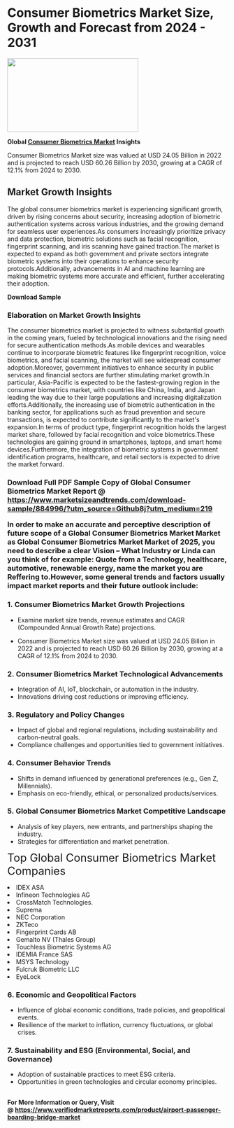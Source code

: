 <H1>Consumer Biometrics Market Size, Growth and Forecast from 2024 - 2031</H1><img class="aligncenter size-medium wp-image-584254" src="https://thirdeyenews.in/wp-content/uploads/2024/09/Global-Market-Research-300x168.jpeg" alt="" width="300" height="168" /><p><strong>Global&nbsp;<a href="https://www.marketsizeandtrends.com/download-sample/884996/?utm_source=Github8j?utm_medium=219">Consumer Biometrics Market</a> Insights</strong></p><p>Consumer Biometrics Market size was valued at USD 24.05 Billion in 2022 and is projected to reach USD 60.26 Billion by 2030, growing at a CAGR of 12.1% from 2024 to 2030.</p><p><h2>Market Growth Insights</h2> The global consumer biometrics market is experiencing significant growth, driven by rising concerns about security, increasing adoption of biometric authentication systems across various industries, and the growing demand for seamless user experiences.As consumers increasingly prioritize privacy and data protection, biometric solutions such as facial recognition, fingerprint scanning, and iris scanning have gained traction.The market is expected to expand as both government and private sectors integrate biometric systems into their operations to enhance security protocols.Additionally, advancements in AI and machine learning are making biometric systems more accurate and efficient, further accelerating their adoption.<p><strong>Download Sample</strong></p> <h3>Elaboration on Market Growth Insights</h3> The consumer biometrics market is projected to witness substantial growth in the coming years, fueled by technological innovations and the rising need for secure authentication methods.As mobile devices and wearables continue to incorporate biometric features like fingerprint recognition, voice biometrics, and facial scanning, the market will see widespread consumer adoption.Moreover, government initiatives to enhance security in public services and financial sectors are further stimulating market growth.In particular, Asia-Pacific is expected to be the fastest-growing region in the consumer biometrics market, with countries like China, India, and Japan leading the way due to their large populations and increasing digitalization efforts.Additionally, the increasing use of biometric authentication in the banking sector, for applications such as fraud prevention and secure transactions, is expected to contribute significantly to the market's expansion.In terms of product type, fingerprint recognition holds the largest market share, followed by facial recognition and voice biometrics.These technologies are gaining ground in smartphones, laptops, and smart home devices.Furthermore, the integration of biometric systems in government identification programs, healthcare, and retail sectors is expected to drive the market forward.<h3></p><p><span class=""><strong>Download Full PDF Sample Copy of Global Consumer Biometrics Market Report</strong> @ <a href="https://www.marketsizeandtrends.com/download-sample/884996/?utm_source=Github8j?utm_medium=219" target="_blank">https://www.marketsizeandtrends.com/download-sample/884996/?utm_source=Github8j?utm_medium=219</a></span></p><p>In order to make an accurate and perceptive description of future scope of a Global&nbsp;Consumer Biometrics Market Market as Global&nbsp;Consumer Biometrics Market Market of 2025, you need to describe a clear Vision &ndash; What Industry or Linda can you think of for example: Quote from a Technology, healthcare, automotive, renewable energy, name the market you are Reffering to.However, some general trends and factors usually impact market reports and their future outlook include:</p><h3>1.&nbsp;<strong>Consumer Biometrics Market Growth Projections</strong></h3><ul><li>Examine market size trends, revenue estimates and CAGR (Compounded Annual Growth Rate) projections.</li><li><p>Consumer Biometrics Market size was valued at USD 24.05 Billion in 2022 and is projected to reach USD 60.26 Billion by 2030, growing at a CAGR of 12.1% from 2024 to 2030.</p></li></ul><h3>2.&nbsp;<strong>Consumer Biometrics Market Technological Advancements</strong></h3><ul><li>Integration of AI, IoT, blockchain, or automation in the industry.</li><li>Innovations driving cost reductions or improving efficiency.</li></ul><h3>3.&nbsp;<strong>Regulatory and Policy Changes</strong></h3><ul><li>Impact of global and regional regulations, including sustainability and carbon-neutral goals.</li><li>Compliance challenges and opportunities tied to government initiatives.</li></ul><h3>4.&nbsp;<strong>Consumer Behavior Trends</strong></h3><ul><li>Shifts in demand influenced by generational preferences (e.g., Gen Z, Millennials).</li><li>Emphasis on eco-friendly, ethical, or personalized products/services.</li></ul><h3>5.&nbsp;<strong>Global Consumer Biometrics Market Competitive Landscape</strong></h3><ul><li>Analysis of key players, new entrants, and partnerships shaping the industry.</li><li>Strategies for differentiation and market penetration.</li></ul><p data-pm-slice="1 1 []"><span style="color: inherit; font-family: inherit; font-size: 25px;">Top Global Consumer Biometrics Market Companies</span></p><div class="" data-test-id=""><p><li>IDEX ASA</li><li> Infineon Technologies AG</li><li> CrossMatch Technologies.</li><li> Suprema</li><li> NEC Corporation</li><li> ZKTeco</li><li> Fingerprint Cards AB</li><li> Gemalto NV (Thales Group)</li><li> Touchless Biometric Systems AG</li><li> IDEMIA France SAS</li><li> MSYS Technology</li><li> Fulcruk Biometric LLC</li><li> EyeLock</li></p></div><h3>6.&nbsp;<strong>Economic and Geopolitical Factors</strong></h3><ul><li>Influence of global economic conditions, trade policies, and geopolitical events.</li><li>Resilience of the market to inflation, currency fluctuations, or global crises.</li></ul><h3>7.&nbsp;<strong>Sustainability and ESG (Environmental, Social, and Governance)</strong></h3><ul><li>Adoption of sustainable practices to meet ESG criteria.</li><li>Opportunities in green technologies and circular economy principles.</li></ul><h2><strong style="font-size: 14px;">For More Information or Query, Visit @&nbsp;</strong><a style="background-color: #ffffff; font-size: 14px;" href="https://www.marketsizeandtrends.com/report/consumer-biometrics-market/" target="_blank">https://www.verifiedmarketreports.com/product/airport-passenger-boarding-bridge-market</a></h2>